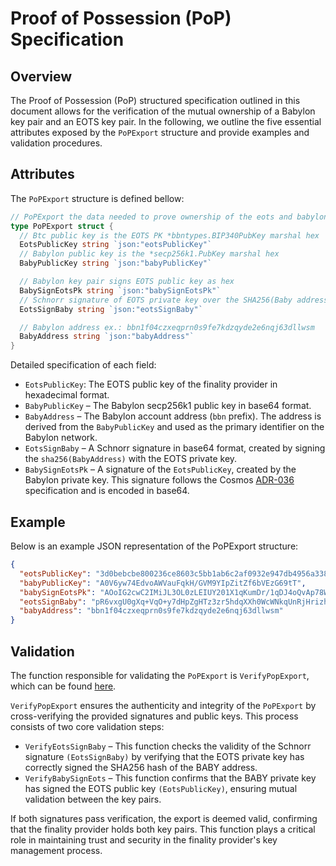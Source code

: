 # Proof of Possession (PoP) Specification

## Overview

The Proof of Possession (PoP) structured specification outlined in this
document allows for the verification of the mutual ownership of a Babylon
key pair and an EOTS key pair. In the following, we outline the five essential
attributes exposed by the `PoPExport` structure and provide examples and
validation procedures.

## Attributes

The `PoPExport` structure is defined bellow:

```go
// PoPExport the data needed to prove ownership of the eots and babylon key pairs.
type PoPExport struct {
  // Btc public key is the EOTS PK *bbntypes.BIP340PubKey marshal hex
  EotsPublicKey string `json:"eotsPublicKey"`
  // Babylon public key is the *secp256k1.PubKey marshal hex
  BabyPublicKey string `json:"babyPublicKey"`

  // Babylon key pair signs EOTS public key as hex
  BabySignEotsPk string `json:"babySignEotsPk"`
  // Schnorr signature of EOTS private key over the SHA256(Baby address)
  EotsSignBaby string `json:"eotsSignBaby"`

  // Babylon address ex.: bbn1f04czxeqprn0s9fe7kdzqyde2e6nqj63dllwsm
  BabyAddress string `json:"babyAddress"`
}
```

Detailed specification of each field:

- `EotsPublicKey`: The EOTS public key of the finality provider in hexadecimal format.
- `BabyPublicKey` – The Babylon secp256k1 public key in base64 format.
- `BabyAddress` – The Babylon account address (`bbn` prefix). The address is
derived from the `BabyPublicKey` and used as the primary identifier on the
Babylon network.
- `EotsSignBaby` – A Schnorr signature in base64 format, created by signing the
`sha256(BabyAddress)` with the EOTS private key.
- `BabySignEotsPk` – A signature of the `EotsPublicKey`, created by the Babylon
private key. This signature follows the Cosmos
[ADR-036](https://github.com/cosmos/cosmos-sdk/blob/main/docs/architecture/adr-036-arbitrary-signature.md)
specification and is encoded in base64.

## Example

Below is an example JSON representation of the PoPExport structure:

```json
{
  "eotsPublicKey": "3d0bebcbe800236ce8603c5bb1ab6c2af0932e947db4956a338f119797c37f1e",
  "babyPublicKey": "A0V6yw74EdvoAWVauFqkH/GVM9YIpZitZf6bVEzG69tT",
  "babySignEotsPk": "AOoIG2cwC2IMiJL3OL0zLEIUY201X1qKumDr/1qDJ4oQvAp78W1nb5EnVasRPQ/XrKXqudUDnZFprLd0jaRJtQ==",
  "eotsSignBaby": "pR6vxgU0gXq+VqO+y7dHpZgHTz3zr5hdqXXh0WcWNkqUnRjHrizhYAHDMV8gh4vks4PqzKAIgZ779Wqwf5UrXQ==",
  "babyAddress": "bbn1f04czxeqprn0s9fe7kdzqyde2e6nqj63dllwsm"
}
```

## Validation

The function responsible for validating the `PoPExport` is `VerifyPopExport`,
which can be found [here](https://github.com/babylonlabs-io/finality-provider/blob/cc07bcd4dc434f7095668724aad6865bffe425e0/eotsmanager/cmd/eotsd/daemon/pop.go#L211).

`VerifyPopExport` ensures the authenticity and integrity of the `PoPExport`
by cross-verifying the provided signatures and public keys. This process
consists of two core validation steps:

- `VerifyEotsSignBaby` – This function checks the validity of the Schnorr
signature `(EotsSignBaby)` by verifying that the EOTS private key has correctly
signed the SHA256 hash of the BABY address.
- `VerifyBabySignEots` – This function confirms that the BABY private key has
signed the EOTS public key `(EotsPublicKey)`, ensuring mutual validation
between the key pairs.

If both signatures pass verification, the export is deemed valid, confirming
that the finality provider holds both key pairs. This function plays a critical
role in maintaining trust and security in the finality provider's key
management process.
